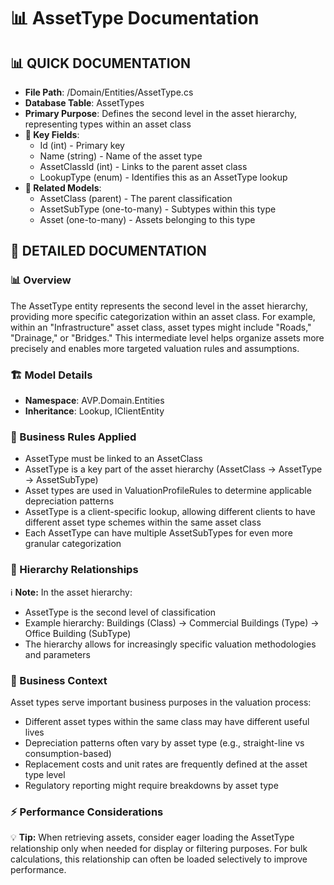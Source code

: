 # 📊 AssetType Documentation

## 📊 QUICK DOCUMENTATION
- **File Path**: /Domain/Entities/AssetType.cs
- **Database Table**: AssetTypes
- **Primary Purpose**: Defines the second level in the asset hierarchy, representing types within an asset class
- **🔑 Key Fields**: 
  - Id (int) - Primary key
  - Name (string) - Name of the asset type
  - AssetClassId (int) - Links to the parent asset class
  - LookupType (enum) - Identifies this as an AssetType lookup
- **🔗 Related Models**: 
  - AssetClass (parent) - The parent classification
  - AssetSubType (one-to-many) - Subtypes within this type
  - Asset (one-to-many) - Assets belonging to this type

## 📝 DETAILED DOCUMENTATION

### 📊 Overview
The AssetType entity represents the second level in the asset hierarchy, providing more specific categorization within an asset class. For example, within an "Infrastructure" asset class, asset types might include "Roads," "Drainage," or "Bridges." This intermediate level helps organize assets more precisely and enables more targeted valuation rules and assumptions.

### 🏗️ Model Details
- **Namespace**: AVP.Domain.Entities
- **Inheritance**: Lookup, IClientEntity

### 📝 Business Rules Applied
- AssetType must be linked to an AssetClass
- AssetType is a key part of the asset hierarchy (AssetClass -> AssetType -> AssetSubType)
- Asset types are used in ValuationProfileRules to determine applicable depreciation patterns
- AssetType is a client-specific lookup, allowing different clients to have different asset type schemes within the same asset class
- Each AssetType can have multiple AssetSubTypes for even more granular categorization

### 🔗 Hierarchy Relationships
ℹ️ **Note:** In the asset hierarchy:
- AssetType is the second level of classification
- Example hierarchy: Buildings (Class) → Commercial Buildings (Type) → Office Building (SubType)
- The hierarchy allows for increasingly specific valuation methodologies and parameters

### 📝 Business Context
Asset types serve important business purposes in the valuation process:

- Different asset types within the same class may have different useful lives
- Depreciation patterns often vary by asset type (e.g., straight-line vs consumption-based)
- Replacement costs and unit rates are frequently defined at the asset type level
- Regulatory reporting might require breakdowns by asset type

### ⚡ Performance Considerations
💡 **Tip:** When retrieving assets, consider eager loading the AssetType relationship only when needed for display or filtering purposes. For bulk calculations, this relationship can often be loaded selectively to improve performance.